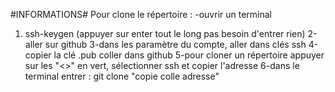 #INFORMATIONS#
Pour clone le répertoire :
-ouvrir un terminal
1. ssh-keygen
(appuyer sur enter tout le long pas besoin d'entrer rien)
2-aller sur github
3-dans les paramètre du compte, aller dans clés ssh
4-copier la clé .pub coller dans github
5-pour cloner un répertoire appuyer sur les "<>" en vert, sélectionner ssh et copier l'adresse
6-dans le terminal entrer : git clone "copie colle adresse"
